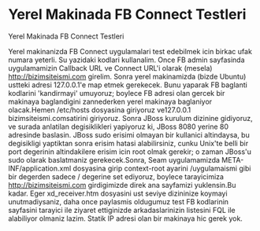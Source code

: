 # Yerel Makinada FB Connect Testleri


Yerel Makinada FB Connect Testleri



Yerel makinanizda FB Connect uygulamalari test edebilmek icin birkac ufak numara yeterli. Su yazidaki kodlari kullanalim. Once FB admin sayfasinda uygulamamizin Callback URL ve Connect URL'i olarak (mesela) http://bizimsiteismi.com girelim. Sonra yerel makinamizda (bizde Ubuntu) ustteki adresi 127.0.0.1'e map etmek gerekecek. Bunu yaparak FB baglanti kodlarini 'kandirmayi' umuyoruz; boylece FB adresi olan gercek bir makinaya baglandigini zannederken yerel makinaya baglaniyor olacak.Hemen /etc/hosts dosyasina giriyoruz ve127.0.0.1      bizimsiteismi.comsatirini giriyoruz. Sonra JBoss kurulum dizinine gidiyoruz, ve surada anlatilan degisiklikleri yapiyoruz ki, JBoss 8080 yerine 80 adresinde baslasin. JBoss sudo erisimi olmayan bir kullanici altindaysa, bu degisikligi yaptiktan sonra erisim hatasi alabilirsiniz, cunku Unix'te belli bir port degerinin altindakilere erisim icin root olmak gerekir; o zaman JBoss'u sudo olarak baslatmaniz gerekecek.Sonra, Seam uygulamamizda META-INF/application.xml dosyasina girip context-root ayarini /uygulamaismi gibi bir degerden sadece / degerine set ediyoruz, boylece tarayicimiza http://bizimsiteismi.com girdigimizde direk ana sayfamizi yuklensin.Bu kadar. Eger xd_receiver.htm dosyasini ust seviye dizininize koymayi unutmadiysaniz, daha once paylasmis oldugumuz test FB kodlarinin sayfasini tarayici ile ziyaret ettiginizde arkadaslarinizin listesini FQL ile alabiliyor olmaniz lazim. Statik IP adresi olan bir makinaya hic gerek yok.





